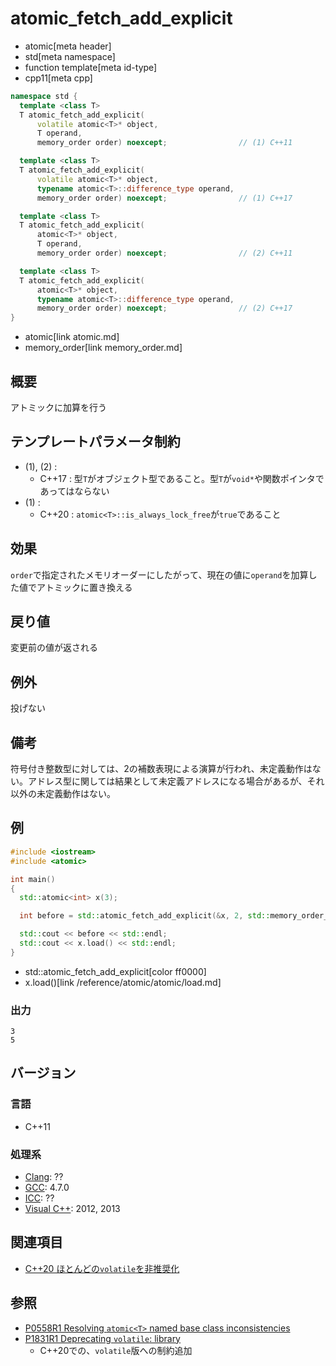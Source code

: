 # atomic_fetch_add_explicit
* atomic[meta header]
* std[meta namespace]
* function template[meta id-type]
* cpp11[meta cpp]

```cpp
namespace std {
  template <class T>
  T atomic_fetch_add_explicit(
      volatile atomic<T>* object,
      T operand,
      memory_order order) noexcept;                // (1) C++11

  template <class T>
  T atomic_fetch_add_explicit(
      volatile atomic<T>* object,
      typename atomic<T>::difference_type operand,
      memory_order order) noexcept;                // (1) C++17

  template <class T>
  T atomic_fetch_add_explicit(
      atomic<T>* object,
      T operand,
      memory_order order) noexcept;                // (2) C++11

  template <class T>
  T atomic_fetch_add_explicit(
      atomic<T>* object,
      typename atomic<T>::difference_type operand,
      memory_order order) noexcept;                // (2) C++17
}
```
* atomic[link atomic.md]
* memory_order[link memory_order.md]

## 概要
アトミックに加算を行う


## テンプレートパラメータ制約
- (1), (2) :
    - C++17 : 型`T`がオブジェクト型であること。型`T`が`void*`や関数ポインタであってはならない
- (1) :
    - C++20 : `atomic<T>::is_always_lock_free`が`true`であること


## 効果
`order`で指定されたメモリオーダーにしたがって、現在の値に`operand`を加算した値でアトミックに置き換える


## 戻り値
変更前の値が返される


## 例外
投げない


## 備考
符号付き整数型に対しては、2の補数表現による演算が行われ、未定義動作はない。アドレス型に関しては結果として未定義アドレスになる場合があるが、それ以外の未定義動作はない。


## 例
```cpp example
#include <iostream>
#include <atomic>

int main()
{
  std::atomic<int> x(3);

  int before = std::atomic_fetch_add_explicit(&x, 2, std::memory_order_seq_cst);

  std::cout << before << std::endl;
  std::cout << x.load() << std::endl;
}
```
* std::atomic_fetch_add_explicit[color ff0000]
* x.load()[link /reference/atomic/atomic/load.md]


### 出力
```
3
5
```

## バージョン
### 言語
- C++11

### 処理系
- [Clang](/implementation.md#clang): ??
- [GCC](/implementation.md#gcc): 4.7.0
- [ICC](/implementation.md#icc): ??
- [Visual C++](/implementation.md#visual_cpp): 2012, 2013


## 関連項目
- [C++20 ほとんどの`volatile`を非推奨化](/lang/cpp20/deprecating_volatile.md)


## 参照
- [P0558R1 Resolving `atomic<T>` named base class inconsistencies](http://www.open-std.org/jtc1/sc22/wg21/docs/papers/2017/p0558r1.pdf)
- [P1831R1 Deprecating `volatile`: library](http://www.open-std.org/jtc1/sc22/wg21/docs/papers/2020/p1831r1.html)
    - C++20での、`volatile`版への制約追加
